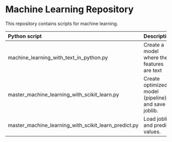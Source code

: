 # Machine Learning Repository

This repository contains scripts for machine learning.

| Python script                                        | Description                                           |
| :---                                                 | :---                                                  |
| machine_learning_with_text_in_python.py              | Create a model where the features are text            |
| master_machine_learning_with_scikit_learn.py         | Create optimized model (pipeline) and save as joblib. |
| master_machine_learning_with_scikit_learn_predict.py | Load joblib and predict values.                       |

